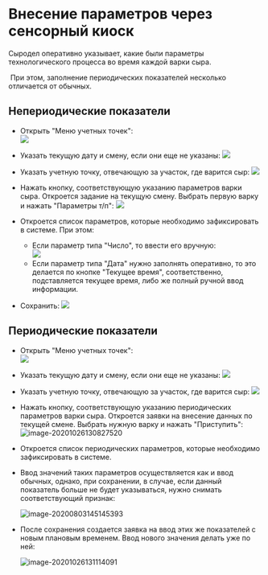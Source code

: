 # Внесение параметров через сенсорный киоск

Сыродел оперативно указывает, какие были параметры технологического процесса
во время каждой варки сыра. 

 При этом, заполнение периодических показателей несколько отличается от обычных.



## Непериодические показатели

-   Открыть "Меню учетных точек":  
    ![](MakingParametresSensorKiosk.assets/drex_vnesenie_parametrov_cherez_sensornyj_kiosk_custom.png)
    
-   Указать текущую дату и смену, если они еще не указаны:
    ![](MakingParametresSensorKiosk.assets/drex_vnesenie_parametrov_cherez_sensornyj_kiosk_custom_2.png)
    
-   Указать учетную точку, отвечающую за участок, где варится сыр:
    ![](MakingParametresSensorKiosk.assets/drex_vnesenie_parametrov_cherez_sensornyj_kiosk_custom_3.png)
    
-   Нажать кнопку, соответствующую указанию параметров варки сыра.
    Откроется задание на текущую смену. Выбрать первую варку и нажать
    "Параметры т/п":
    ![](MakingParametresSensorKiosk.assets/drex_vnesenie_parametrov_cherez_sensornyj_kiosk_custom_4.png)
    
-   Откроется список параметров, которые необходимо зафиксировать в
    системе. При этом:
    - Если параметр типа "Число", то ввести его вручную:  
    ![](MakingParametresSensorKiosk.assets/drex_vnesenie_parametrov_cherez_sensornyj_kiosk_custom_5.png)
    - Если параметр типа "Дата" нужно заполнять оперативно, то это делается по кнопке "Текущее время", соответственно, подставляется текущее время, либо же полный ручной ввод информации.
    
-   Сохранить:
    ![](MakingParametresSensorKiosk.assets/drex_vnesenie_parametrov_cherez_sensornyj_kiosk_custom_6.png)



## Периодические показатели

- Открыть "Меню учетных точек":  
  ![](MakingParametresSensorKiosk.assets/drex_vnesenie_parametrov_cherez_sensornyj_kiosk_custom.png)

- Указать текущую дату и смену, если они еще не указаны:
  ![](MakingParametresSensorKiosk.assets/drex_vnesenie_parametrov_cherez_sensornyj_kiosk_custom_2.png)

- Указать учетную точку, отвечающую за участок, где варится сыр:
  ![](MakingParametresSensorKiosk.assets/drex_vnesenie_parametrov_cherez_sensornyj_kiosk_custom_3.png)

- Нажать кнопку, соответствующую указанию периодических параметров варки сыра. Откроется заявки на внесение данных по текущей смене. Выбрать нужную варку и нажать "Приступить":
  ![image-20201026130827520](MakingParametresSensorKiosk.assets/image-20201026130827520.png)

- Откроется список периодических параметров, которые необходимо зафиксировать в
  системе. 

- Ввод значений таких параметров осуществляется как и ввод обычных, однако, при сохранении, в случае, если данный показатель больше не будет указываться, нужно снимать соответствующий признак:

  ![image-20200803145145393](MakingParametresSensorKiosk.assets/image-20200803145145393.png)

- После сохранения создается заявка на ввод этих же показателей с новым плановым временем. Ввод нового значения делать уже по ней:

  ![image-20201026131114091](MakingParametresSensorKiosk.assets/image-20201026131114091.png)